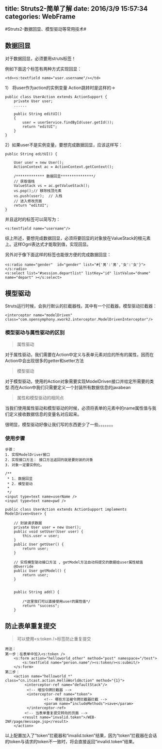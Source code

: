 title: Struts2-简单了解
date: 2016/3/9 15:57:34   
categories: WebFrame
---

#Struts2-数据回显、模型驱动等常用技术#

## 数据回显 ##

对于数据回显，必须要用struts标签！

例如下面这个标签有两种方式实现回显：

	<td><s:textfield name="user.username"/></td>

1） 将user作为action的实例变量
Action跳转时是这样的->

	public class UserAction extends ActionSupport {
		private User user;
		......
	
		public String editUI()
		{
			user = userService.findById(user.getId());
			return "editUI";
		}
	}

2）如果user不是实例变量，要想完成数据回显，应该这样写：

	public String editUI() {

		User user = new User();
		ActionContext ac = ActionContext.getContext();
		
		/************* 数据回显***************/
		// 获取值栈
		ValueStack vs = ac.getValueStack();
		vs.pop();// 移除栈顶元素
		vs.push(user);  // 入栈	
		// 进入修改页面
		return "editUI";
	}
并且这时的标签可以简写为：

    <s:textfield name="username"/>

综上所述，要想完成数据回显，必须将要回显的对象放在ValueStack的根元素上。这样Ognl表达式才能取到值，实现回显。

另外对于像下面这样的标签也能很方便的完成数据回显：

	<s:radio name="gender"  id="gender" list="#{'男':'男','女':'女'}"></s:radio>
	<s:select list="#session.departlist" listKey="id" listValue="dname" name="depart" ></s:select>     

## 模型驱动 ##

Struts运行时候，会执行默认的拦截器栈，其中有一个拦截器，模型驱动拦截器：

	<interceptor name="modelDriven" class="com.opensymphony.xwork2.interceptor.ModelDrivenInterceptor"/>
### 模型驱动与属性驱动的区别 ###

>属性驱动

对于属性驱动，我们需要在Action中定义与表单元素对应的所有的属性，因而在Action中会出现很多的getter和setter方法

>模型驱动

对于模型驱动，使用的Action对象需要实现ModelDriven接口并给定所需要的类型.而在Action中我们只需要定义一个封装所有数据信息的javabean

>属性和模型驱动的相同点

当我们使用属性驱动和模型驱动的时候，必须将表单的元素中的name属性值与我们定义接收数据信息的变量名对应起来。

很明显，模型驱动好像让我们写的东西更少了一些。。。。。。。

### 使用步骤 ###

	步骤：
	1. 实现ModelDriver接口
	2. 实现接口方法： 接口方法返回的就是要封装的对象
	3. 对象一定要实例化。

	/**
	 * 1. 数据回显
	 * 2. 模型驱动
	 *
	 */
	<input type=text name=userName />
  	<input type=text name=pwd />
	
	public class UserAction extends ActionSupport implements ModelDriven<User> {
		
		// 封装请求数据
		private User user = new User();
		public void setUser(User user) {
			this.user = user;
		}
		public User getUser() {
			return user;
		}
		
		// 实现模型驱动接口方法 , getModel方法自动将提交的数据给user属性赋值 
		@Override
		public User getModel() {
			return user;
		}
		
		
		public String add() {
			
			/*这里我们可以直接使用user的属性值*/
			return "success";
		}
		

## 防止表单重复提交 ##

> 可以使用<s:token />标签防止重复提交

	用法：
	第一步：在表单中加入<s:token />
		<s:form action="helloworld_other" method="post" namespace="/test">
	 	 	<s:textfield name="person.name"/><s:token/><s:submit/>
	  	</s:form>
	第二步：
		<action name="helloworld_*" class="cn.itcast.action.HelloWorldAction" method="{1}">
	         <interceptor-ref name="defaultStack"/>
	          <!-- 增加令牌拦截器 -->
	          <interceptor-ref name="token">
	                  <!-- 哪些方法被令牌拦截器拦截 -->
	                  <param name=“includeMethods">save</param>
	          </interceptor-ref>    
	         <!-- 当表单重复提交转向的页面 -->
	        <result name="invalid.token">/WEB-INF/page/message.jsp</result>  	
		</action>

以上配置加入了“token”拦截器和“invalid.token”结果，因为“token”拦截器在会话的token与请求的token不一致时，将会直接返回“invalid.token”结果。




